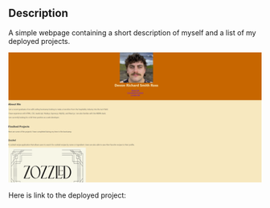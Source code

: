 # <Porfolio for Devon Richard Ross>

## Description
A simple webpage containing a short description of myself and a list of my deployed projects. 

![](/assets/images/Portfolio.png)

Here is link to the deployed project:
